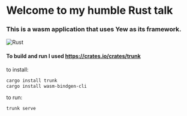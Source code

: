 # Welcome to my humble Rust talk

### This is a wasm application that uses Yew as its framework. 

![Rust](https://github.com/Herlix/AnkanRust/workflows/Rust/badge.svg)

#### To build and run I used https://crates.io/crates/trunk
to install: 
```bash
cargo install trunk
cargo install wasm-bindgen-cli
```
to run: 
```bash
trunk serve
```